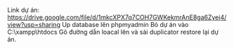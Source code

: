 Link dự án: https://drive.google.com/file/d/1mkcXPX7q7COH7GWKekmrAnE8ga6Zyej4/view?usp=sharing
Up database lên phpmyadmin
Bỏ dự án vào ‪C:\xampp\htdocs
Gõ đường dẫn loacal lên và sài duplicator restore lại dự án.



